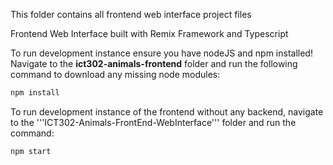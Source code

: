 This folder contains all frontend web interface project files

Frontend Web Interface built with Remix Framework and Typescript


To run development instance ensure you have nodeJS and npm installed! Navigate to the 
**ict302-animals-frontend** folder and run the following command to download any missing node modules:
```sh
npm install
```



To run development instance of the frontend without any backend, navigate to the '''ICT302-Animals-FrontEnd-WebInterface''' folder and run the command:

```sh
npm start
```